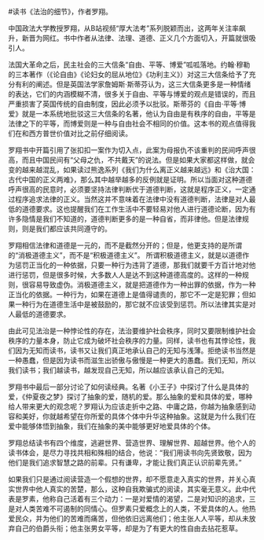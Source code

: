 \#读书《法治的细节》，作者罗翔。

中国政法大学教授罗翔，从B站视频“厚大法考”系列脱颖而出，这两年关注率飙升，新晋为网红。书中作者从法律、法理、道德、正义几个方面切入，开篇就很吸引人。

法国大革命之后，民主社会的三大信条“自由、平等、博爱”呱呱落地。约翰·穆勒的三本著作（《论自由》《论妇女的屈从地位》《功利主义》）对这三大信条给予了充分有利的阐述。但是英国法学家詹姆斯·斯蒂芬认为，这三大信条更多是一种情绪的表达，它们的内涵模糊不清，很多关于自由、平等与博爱的观点是错误的，而且严重损害了英国传统的自由制度，因此必须予以批驳。斯蒂芬的《自由·平等·博爱》就是一本系统地批驳这三大信条的名著，他认为自由是有秩序的自由，平等是法律之下的平等，而博爱则是一种与自由社会不相同的价值。这本书的观点值得我们在和西方普世价值对比之前仔细阅读。

罗翔书中开篇引用了张扣扣一案作为切入点，此案为母报仇不该重判的民间呼声很高，而且中国民间有“父母之仇，不共戴天”的说法。但是如果大家都这样做，就会变的越来越混乱，如果读过熊逸系列《我们为什么离正义越来越远》和《治大国：古代中国的正义两难》，那么其中越举越多的反例就是证明。所以当面对这种道德呼声很高的民意时，必须要坚持法律判断优于道德判断，这就是程序正义，一定通过程序追求法律的正义。当然这并不意味着在法律中没有道德判断，法律是对人最低的道德要求。这也提醒我们在工作生活中不要轻易对他人进行道德论断，因为有许多隐情是我们不知道的，道德判断更多的是一种自省，而非律他。但是法律规则，则是我们都应该共同遵守的。

罗翔相信法律和道德是一元的，而不是截然分开的；但是，他更支持的是所谓的“消极道德主义”，而不是“积极道德主义”。 所谓积极道德主义，就是以道德作为惩罚正当化的一种依据，只要一种行为违背了道德，那我们就要千方百计地对他进行惩罚，但是很多时候，大多数人人是达不到这种道德高度的。这样的一种规则，很容易导致虚伪。消极道德主义，就是把道德作为一种出罪的依据，作为一种正当化的依据。一种行为，如果在道德上是值得谴责的，那它不一定是犯罪；但如果一种行为在道德生活中是被鼓励的，那它就不应该受到惩罚。所以法律其实是对人最低的道德要求。

由此可见法治是一种悖论性的存在，法治要维护社会秩序，同时又要限制维护社会秩序的力量本身，防止它成为破坏社会秩序的力量。同样，读书也有其悖论性，我们因为无知而读书，读书又让我们真正地承认自己的无知与浅薄。拒绝读书当然是一种愚蠢，但是因为读书而滋生出骄傲与傲慢是一种更大的愚蠢。我们无知，所以我们读书；我们越读书，越发现自己无知，所以越应该承认自己的无知。

罗翔书中最后一部分讨论了如何读经典。名著《小王子》中探讨了什么是具体的爱，《仲夏夜之梦》探讨了抽象的爱，随机的爱。那么抽象的爱和具体的爱，哪种给人带来更大的观念呢？罗翔认为应该走折中之路、中庸之路，你越为抽象感到动容和美好，你就越希望在你所爱的具体个体中升华这种抽象。这就是为什么我们在爱中能够体悟到抽象，我们在抽象的美中能够更好地爱具体的个体。

罗翔总结读书有四个维度，逃避世界、营造世界、理解世界、超越世界。他个人的读书体会，是尽力寻找共相和殊相的结合，他说：“我们用读书向先贤致敬，因为他们是我们追求智慧之路的前辈。只有谦卑，才能让我们真正认识前辈先贤。”

如果我们只是通过阅读营造一个假想的世界，却不愿意走入真实的世界，并关心真实世界中他人真实的苦楚，那么，这种自我欺骗式的阅读，其实毫无意义。此中代表是罗素，他称自己活着有三个动力：一是对爱情的渴望，二是对知识的追求，三是对人类苦难不可遏制的同情心。但罗素只爱概念上的人类，不爱具体的人。他热爱民众，并为他们的苦难而痛苦，但他依旧远离他们；他主张人人平等，却从未放弃自己的伯爵头衔；他主张男女平等，却是为了有更大的性自由去拈花惹草。
